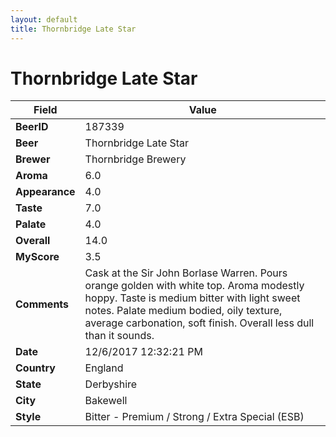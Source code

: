 ```yaml
---
layout: default
title: Thornbridge Late Star
---
```


# Thornbridge Late Star

| Field         | Value     |
|---------------|-----------|
| **BeerID** | 187339 |
| **Beer** | Thornbridge Late Star |
| **Brewer** | Thornbridge Brewery |
| **Aroma** | 6.0 |
| **Appearance** | 4.0 |
| **Taste** | 7.0 |
| **Palate** | 4.0 |
| **Overall** | 14.0 |
| **MyScore** | 3.5 |
| **Comments** | Cask at the Sir John Borlase Warren. Pours orange golden with white top. Aroma modestly hoppy. Taste is medium bitter with light sweet notes. Palate medium bodied, oily texture, average carbonation, soft finish. Overall less dull than it sounds. |
| **Date** | 12/6/2017 12:32:21 PM |
| **Country** | England |
| **State** | Derbyshire |
| **City** | Bakewell |
| **Style** | Bitter - Premium / Strong / Extra Special (ESB) |
